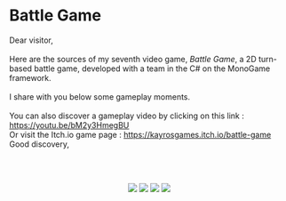 # Battle Game

Dear visitor,    
<br/>
Here are the sources of my seventh video game, *Battle Game*, a 2D turn-based battle game, developed with a team in the C# on the MonoGame framework.  
<br/>
I share with you below some gameplay moments.  
<br/>
You can also discover a gameplay video by clicking on this link : https://youtu.be/bM2y3HmegBU
<br/>
Or visit the Itch.io game page : https://kayrosgames.itch.io/battle-game
<br/>
Good discovery,  

<br/>

<br/>

<p align="center">
  <img src="https://img.itch.zone/aW1hZ2UvMTg4NzQwNS8xMTExMjM1Ni5naWY=/794x1000/op2aQS.gif" />
  <img src="https://img.itch.zone/aW1hZ2UvMTg4NzQwNS8xMTExMjM1Ny5naWY=/794x1000/HVpvfU.gif" />
  <img src="https://img.itch.zone/aW1hZ2UvMTg4NzQwNS8xMTExMjM1OC5naWY=/794x1000/0KydIt.gif" />
  <img src="https://img.itch.zone/aW1hZ2UvMTg4NzQwNS8xMTExMjM1OS5naWY=/794x1000/BwvKzd.gif" />
</p>

